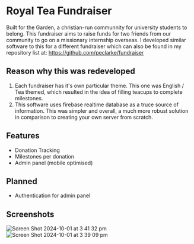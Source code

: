 # Royal Tea Fundraiser

Built for the Garden, a christian-run communnity for university students to belong. This fundraiser aims to raise funds for two friends from our community to go on a missionary internship overseas.
I developed similar software to this for a different fundraiser which can also be found in my repository list at: https://github.com/peclarke/fundraiser

## Reason why this was redeveloped
1. Each fundraiser has it's own particular theme. This one was English / Tea themed, which resulted in the idea of filling teacups to complete milestones.
2. This software uses firebase realtime database as a truce source of information. This was simpler and overall, a much more robust solution in comparison to creating your own server from scratch.

## Features
- Donation Tracking
- Milestones per donation
- Admin panel (mobile optimised)

## Planned
- Authentication for admin panel

## Screenshots
![Screen Shot 2024-10-01 at 3 41 32 pm](https://github.com/user-attachments/assets/35041274-9a54-44fc-90db-faebbfe7bf57)
![Screen Shot 2024-10-01 at 3 39 09 pm](https://github.com/user-attachments/assets/e59366cb-f095-4701-a7b5-ee9f2b8c4671)

